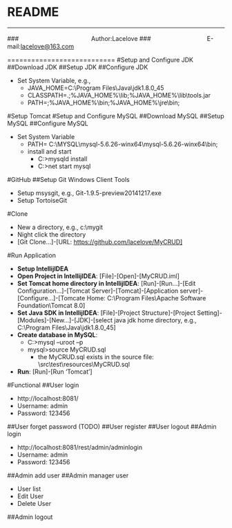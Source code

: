 README
===========================


****
###　　　　　　　　　　　　Author:Lacelove
###　　　　　　　　　 E-mail:lacelove@163.com


===========================
#Setup and Configure JDK
##Download JDK
##Setup JDK
##Configure JDK
* Set System Variable, e.g.,
   * JAVA_HOME=C:\Program Files\Java\jdk1.8.0_45
   * CLASSPATH=.;%JAVA_HOME%\lib;%JAVA_HOME%\lib\tools.jar
   * PATH=;%JAVA_HOME%\bin;%JAVA_HOME%\jre\bin;

#Setup Tomcat
#Setup and Configure MySQL
##Download MySQL
##Setup MySQL
##Configure MySQL
* Set System Variable
  * PATH= C:\MYSQL\mysql-5.6.26-winx64\mysql-5.6.26-winx64\bin;
  * install and start
    * C:\>mysqld install
    * C:\>net start mysql

#GitHub
##Setup Git Windows Client Tools
* Setup msysgit, e.g., Git-1.9.5-preview20141217.exe
* Setup TortoiseGit

#Clone
* New a directory, e.g., c:\mygit
* Night click the directory
* [Git Clone…]-[URL: https://github.com/lacelove/MyCRUD]

#Run Application
* **Setup IntellijIDEA**
* **Open Project in IntellijIDEA**: [File]-[Open]-[MyCRUD.iml]
* **Set Tomcat home directory in IntellijIDEA**: [Run]-[Run…]-[Edit Configuration…]-[Tomcat Server]-[Tomcat]-[Application server]-[Configure…]-[Tomcate Home: C:\Program Files\Apache Software Foundation\Tomcat 8.0]
* **Set Java SDK in IntellijIDEA**: [File]-[Project Structure]-[Project Setting]-[Modules]-[New…]-[JDK]-[select java jdk home directory, e.g., C:\Program Files\Java\jdk1.8.0_45]
* **Create database in MySQL**:
  * C:\>mysql –uroot –p
  * mysql>source MyCRUD.sql 
    * the MyCRUD.sql exists in the source file: \src\test\resources\MyCRUD.sql
* **Run**: [Run]-[Run ‘Tomcat’]

#Functional
##User login
* http://localhost:8081/
* Username: admin
* Password: 123456

##User forget password (TODO)
##User register
##User logout
##Admin login
* http://localhost:8081/rest/admin/adminlogin
* Username: admin
* Password: 123456

##Admin add user
##Admin manager user
* User list
* Edit User
* Delete User

##Admin logout
